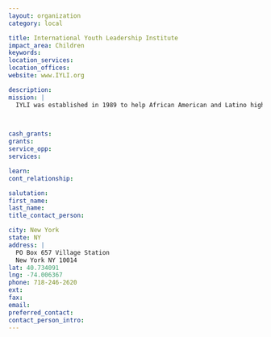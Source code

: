 ```yaml
---
layout: organization
category: local

title: International Youth Leadership Institute
impact_area: Children
keywords: 
location_services: 
location_offices: 
website: www.IYLI.org

description: 
mission: |
  IYLI was established in 1989 to help African American and Latino high school students develop the ability to apply a global perspective to community and individual challenges. IYLI sponsors school-year programs for New York City high school students, and summer overseas study programs for students nationwide.

  

cash_grants: 
grants: 
service_opp: 
services: 

learn: 
cont_relationship: 

salutation: 
first_name: 
last_name: 
title_contact_person: 

city: New York
state: NY
address: |
  PO Box 657 Village Station  
  New York NY 10014
lat: 40.734091
lng: -74.006367
phone: 718-246-2620
ext: 
fax: 
email: 
preferred_contact: 
contact_person_intro: 
---
```

